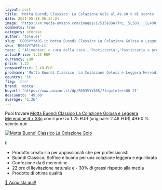 ```yaml
---
layout: post
title: 'Motta Buondì Classico  La Colazione Golo al 49.60 % di sconto'
date: 2021-05-18 06:34:04
image: 'https://m.media-amazon.com/images/I/515eOBWYTnL._SL500_._SL400_.jpg'
comments: true
category: ofertas
author: 'tole.es'
slug: 'B003VYYA0S-it Motta Buondì Classico La Colazione Golosa e Leggera...'
sku: 'B003VYYA0S-it'
tags: [ 'Alimentari e cura della casa','Pasticceria','Pasticceria e prodotti da forno','motta', ]
actualPrice: 1.25 EUR
currency: EUR
price: 1.25
comparePrice: 2.48 EUR
prodname: 'Motta Buondì Classico  La Colazione Golosa e Leggera Merendine  6 x 33g'
country: 'it'
flag: '🇮🇹'
brand: 'motta'
buyurl: 'https://www.amazon.it/dp/B003VYYA0S/?tag=tolees00-21'
descuento: '49.60'
average: '1.26'
---
```


Puoi trovare [Motta Buondì Classico  La Colazione Golosa e Leggera Merendine  6 x 33g](https://www.amazon.it/dp/B003VYYA0S/?tag=tolees00-21) con il prezzo 1.25 EUR (originale: 2.48 EUR) 49.60 % sconto qui:

[![Motta Buondì Classico  La Colazione Golo](https://m.media-amazon.com/images/I/515eOBWYTnL._SL500_._SL400_.jpg)](https://www.amazon.it/dp/B003VYYA0S/?tag=tolees00-21)

ℹ️:

- Prodotto creato sia per appassionati che per professionisti
- Buondì Classico. Soffice e buono per una colazione leggera e equilibrata
- Confezione da 6 merendine
- 22 ore di lievitazione naturale e - 30% di grassi rispetto alla media
- Prodotto di ottima qualità

[🛒 Acquista qui!!](https://www.amazon.it/dp/B003VYYA0S/?tag=tolees00-21)
